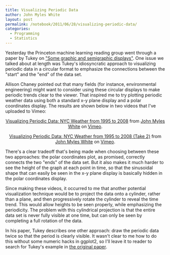 ```yaml
---
title: Visualizing Periodic Data
author: John Myles White
layout: post
permalink: /notebook/2011/06/28/visualizing-periodic-data/
categories:
  - Programming
  - Statistics
---
```


Yesterday the Princeton machine learning reading group went through a paper by Tukey on ["Some graphic and semigraphic displays"](http://www.edwardtufte.com/tufte/tukey). One issue we talked about at length was Tukey's idiosyncratic approach to visualizing periodic data in a circular format to emphasize the connections between the "start" and the "end" of the data set.

Allison Chaney pointed out that many fields (for instance, environmental engineering) might want to consider using these circular displays to make periodic trends clear to the viewer. That inspired me to try plotting periodic weather data using both a standard x-y plane display and a polar coordinates display. The results are shown below in two videos that I've uploaded to Vimeo:

<center>
  <p><a href="http://vimeo.com/25716170">Visualizing Periodic Data: NYC Weather from 1995 to 2008</a> from <a href="http://vimeo.com/user698502">John Myles White</a> on <a href="http://vimeo.com">Vimeo</a>.</p>
</center>

<center>
  <p><a href="http://vimeo.com/25717081">Visualizing Periodic Data: NYC Weather from 1995 to 2008 (Take 2)</a> from <a href="http://vimeo.com/user698502">John Myles White</a> on <a href="http://vimeo.com">Vimeo</a>.</p>
</center>

There's a clear tradeoff that's being made when choosing between these two approaches: the polar coordinates plot, as promised, correctly connects the two "ends" of the data set. But it also makes it much harder to see the height of the graph at each point in time, so that the sinusoidal shape that can easily be seen in the x-y plane display is basically hidden in the polar coordinates display.

Since making these videos, it occurred to me that another potential visualization technique would be to project the data onto a cylinder, rather than a plane, and then progressively rotate the cylinder to reveal the time trend. This would allow heights to be seen properly, while emphasizing the periodicity. The problem with this cylindrical projection is that the entire data set is never fully visible at one time, but can only be seen by completing a full rotation of the data.

In his paper, Tukey describes one other approach: draw the periodic data twice so that the period is clearly visible. It wasn't clear to me how to do this without some numeric hacks in ggplot2, so I'll leave it to reader to search for Tukey's example in [the original paper](http://www.edwardtufte.com/tufte/tukey).
